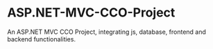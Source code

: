 # ASP.NET-MVC-CCO-Project
An ASP.NET MVC CCO Project, integrating js, database, frontend and backend functionalities.
